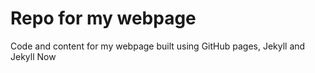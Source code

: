 # Repo for my webpage
Code and content for my webpage built using GitHub pages, Jekyll and Jekyll Now